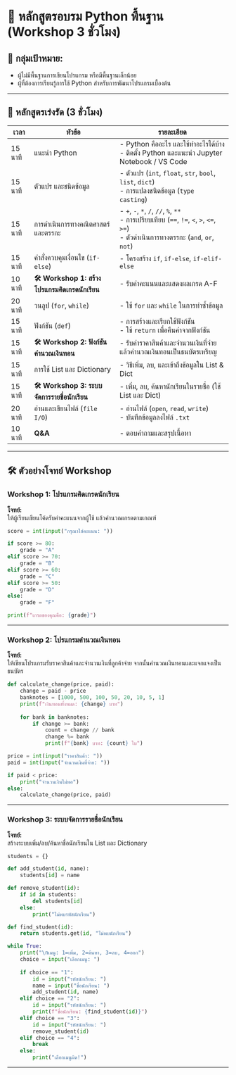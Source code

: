 # **📌 หลักสูตรอบรม Python พื้นฐาน (Workshop 3 ชั่วโมง)**

## **🔹 กลุ่มเป้าหมาย:**
- ผู้ไม่มีพื้นฐานการเขียนโปรแกรม หรือมีพื้นฐานเล็กน้อย  
- ผู้ที่ต้องการเรียนรู้การใช้ Python สำหรับการพัฒนาโปรแกรมเบื้องต้น  

---

## **📌 หลักสูตรเร่งรัด (3 ชั่วโมง)**

| เวลา | หัวข้อ | รายละเอียด |
|------|--------|------------|
| 15 นาที | แนะนำ Python | - Python คืออะไร และใช้ทำอะไรได้บ้าง<br>- ติดตั้ง Python และแนะนำ Jupyter Notebook / VS Code |
| 15 นาที | ตัวแปร และชนิดข้อมูล | - ตัวแปร (`int`, `float`, `str`, `bool`, `list`, `dict`)<br>- การแปลงชนิดข้อมูล (`type casting`) |
| 15 นาที | การดำเนินการทางคณิตศาสตร์และตรรกะ | - `+`, `-`, `*`, `/`, `//`, `%`, `**`<br>- การเปรียบเทียบ (`==`, `!=`, `<`, `>`, `<=`, `>=`)<br>- ตัวดำเนินการทางตรรกะ (`and`, `or`, `not`) |
| 15 นาที | คำสั่งควบคุมเงื่อนไข (`if-else`) | - โครงสร้าง `if`, `if-else`, `if-elif-else` |
| 10 นาที | **🛠 Workshop 1: สร้างโปรแกรมคิดเกรดนักเรียน** | - รับค่าคะแนนและแสดงผลเกรด A-F |
| 20 นาที | วนลูป (`for`, `while`) | - ใช้ `for` และ `while` ในการทำซ้ำข้อมูล |
| 15 นาที | ฟังก์ชัน (`def`) | - การสร้างและเรียกใช้ฟังก์ชัน <br>- ใช้ `return` เพื่อคืนค่าจากฟังก์ชัน |
| 15 นาที | **🛠 Workshop 2: ฟังก์ชันคำนวณเงินทอน** | - รับค่าราคาสินค้าและจำนวนเงินที่จ่าย แล้วคำนวณเงินทอนเป็นธนบัตรเหรียญ |
| 15 นาที | การใช้ List และ Dictionary | - วิธีเพิ่ม, ลบ, และเข้าถึงข้อมูลใน List & Dict |
| 15 นาที | **🛠 Workshop 3: ระบบจัดการรายชื่อนักเรียน** | - เพิ่ม, ลบ, ค้นหานักเรียนในรายชื่อ (ใช้ List และ Dict) |
| 20 นาที | อ่านและเขียนไฟล์ (`file I/O`) | - อ่านไฟล์ (`open`, `read`, `write`)<br>- บันทึกข้อมูลลงไฟล์ `.txt` |
| 10 นาที | **Q&A** | - ตอบคำถามและสรุปเนื้อหา |

---

## **🛠 ตัวอย่างโจทย์ Workshop**

### **Workshop 1: โปรแกรมคิดเกรดนักเรียน**
**โจทย์:**  
ให้ผู้เรียนเขียนโค้ดรับค่าคะแนนจากผู้ใช้ แล้วคำนวณเกรดตามเกณฑ์

```python
score = int(input("กรุณาใส่คะแนน: "))

if score >= 80:
    grade = "A"
elif score >= 70:
    grade = "B"
elif score >= 60:
    grade = "C"
elif score >= 50:
    grade = "D"
else:
    grade = "F"

print(f"เกรดของคุณคือ: {grade}")
```

---

### **Workshop 2: โปรแกรมคำนวณเงินทอน**
**โจทย์:**  
ให้เขียนโปรแกรมรับราคาสินค้าและจำนวนเงินที่ลูกค้าจ่าย จากนั้นคำนวณเงินทอนและแจกแจงเป็นธนบัตร  

```python
def calculate_change(price, paid):
    change = paid - price
    banknotes = [1000, 500, 100, 50, 20, 10, 5, 1]
    print(f"เงินทอนทั้งหมด: {change} บาท")
    
    for bank in banknotes:
        if change >= bank:
            count = change // bank
            change %= bank
            print(f"{bank} บาท: {count} ใบ")

price = int(input("ราคาสินค้า: "))
paid = int(input("จำนวนเงินที่จ่าย: "))

if paid < price:
    print("จำนวนเงินไม่พอ")
else:
    calculate_change(price, paid)
```

---

### **Workshop 3: ระบบจัดการรายชื่อนักเรียน**
**โจทย์:**  
สร้างระบบเพิ่ม/ลบ/ค้นหาชื่อนักเรียนใน List และ Dictionary  

```python
students = {}

def add_student(id, name):
    students[id] = name

def remove_student(id):
    if id in students:
        del students[id]
    else:
        print("ไม่พบรหัสนักเรียน")

def find_student(id):
    return students.get(id, "ไม่พบนักเรียน")

while True:
    print("\nเมนู: 1=เพิ่ม, 2=ค้นหา, 3=ลบ, 4=ออก")
    choice = input("เลือกเมนู: ")
    
    if choice == "1":
        id = input("รหัสนักเรียน: ")
        name = input("ชื่อนักเรียน: ")
        add_student(id, name)
    elif choice == "2":
        id = input("รหัสนักเรียน: ")
        print(f"ชื่อนักเรียน: {find_student(id)}")
    elif choice == "3":
        id = input("รหัสนักเรียน: ")
        remove_student(id)
    elif choice == "4":
        break
    else:
        print("เลือกเมนูผิด!")
```

---
